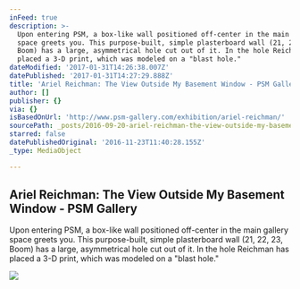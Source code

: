 ```yaml
---
inFeed: true
description: >-
  Upon entering PSM, a box-like wall positioned off-center in the main gallery
  space greets you. This purpose-built, simple plasterboard wall (21, 22, 23,
  Boom) has a large, asymmetrical hole cut out of it. In the hole Reichman has
  placed a 3-D print, which was modeled on a "blast hole."
dateModified: '2017-01-31T14:26:38.007Z'
datePublished: '2017-01-31T14:27:29.888Z'
title: 'Ariel Reichman: The View Outside My Basement Window - PSM Gallery'
author: []
publisher: {}
via: {}
isBasedOnUrl: 'http://www.psm-gallery.com/exhibition/ariel-reichman/'
sourcePath: _posts/2016-09-20-ariel-reichman-the-view-outside-my-basement-window-psm-ga.md
starred: false
datePublishedOriginal: '2016-11-23T11:40:28.155Z'
_type: MediaObject

---
```

<article style=""><h1>Ariel Reichman: The View Outside My Basement Window - PSM Gallery</h1><p>Upon entering PSM, a box-like wall positioned off-center in the main gallery space greets you. This purpose-built, simple plasterboard wall (21, 22, 23, Boom) has a large, asymmetrical hole cut out of it. In the hole Reichman has placed a 3-D print, which was modeled on a "blast hole."</p><img src="http://www.psm-gallery.com/wp-content/uploads/2016/04/AR_6185s.jpg" /></article>